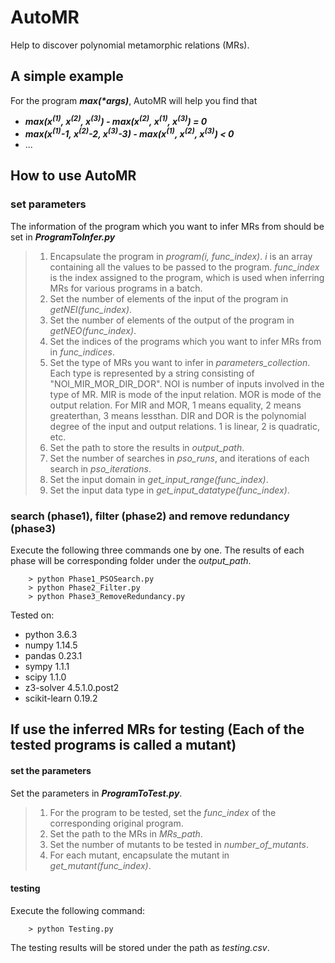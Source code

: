 # AutoMR
Help to discover polynomial metamorphic relations (MRs).

## A simple example
For the program ___max(*args)___, AutoMR will help you find that 
- ___max(x<sup>(1)</sup>, x<sup>(2)</sup>, x<sup>(3)</sup>) - max(x<sup>(2)</sup>, x<sup>(1)</sup>, x<sup>(3)</sup>) = 0___
 - ___max(x<sup>(1)</sup>-1, x<sup>(2)</sup>-2, x<sup>(3)</sup>-3) - max(x<sup>(1)</sup>, x<sup>(2)</sup>, x<sup>(3)</sup>) < 0___
 - ...

## How to use AutoMR

### set parameters

The information of the program which you want to infer MRs from should be set in ___ProgramToInfer.py___
> 1. Encapsulate the program in _program(i, func_index)_. _i_ is an array containing all the values to be passed to the program. _func_index_ is the index assigned to the program, which is used when inferring MRs for various programs in a batch.
> 2. Set the number of elements of the input of the program in _getNEI(func_index)_.
> 3. Set the number of elements of the output of the program in _getNEO(func_index)_.
> 4. Set the indices of the programs which you want to infer MRs from in _func_indices_.
> 5. Set the type of MRs you want to infer in _parameters_collection_. Each type is represented by a string consisting of "NOI_MIR_MOR_DIR_DOR". NOI is number of inputs involved in the type of MR. MIR is mode of the input relation. MOR is mode of the output relation. For MIR and MOR, 1 means equality, 2 means greaterthan, 3 means lessthan. DIR and DOR is the polynomial degree of the input and output relations. 1 is linear, 2 is quadratic, etc.
> 6. Set the path to store the results in _output_path_.
> 7. Set the number of searches in _pso_runs_, and iterations of each search in _pso_iterations_.
> 8. Set the input domain in _get_input_range(func_index)_.
> 9. Set the input data type in _get_input_datatype(func_index)_.

### search (phase1), filter (phase2) and remove redundancy (phase3)
Execute the following three commands one by one. The results of each phase will be corresponding folder under the _output_path_.


```
    > python Phase1_PSOSearch.py
    > python Phase2_Filter.py
    > python Phase3_RemoveRedundancy.py
```

Tested on:
* python 3.6.3
* numpy 1.14.5
* pandas 0.23.1
* sympy 1.1.1
* scipy 1.1.0
* z3-solver 4.5.1.0.post2
* scikit-learn 0.19.2

## If use the inferred MRs for testing (Each of the tested programs is called a mutant)

#### set the parameters
Set the parameters in ___ProgramToTest.py___.
> 1. For the program to be tested, set the _func_index_ of the corresponding original program.
> 2. Set the path to the MRs in _MRs_path_.
> 3. Set the number of mutants to be tested in _number_of_mutants_.
> 4. For each mutant, encapsulate the mutant in _get_mutant(func_index)_.

#### testing
Execute the following command:
```
    > python Testing.py
```
The testing results will be stored under the path as _testing.csv_.

 